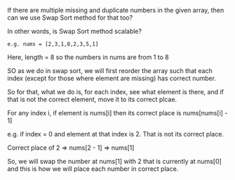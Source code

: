 If there are multiple missing and duplicate numbers in the given array, then can we use Swap Sort method for that too?

In other words, is Swap Sort method scalable?


    e.g. nums = [2,3,1,8,2,3,5,1]

Here, length = 8 so the numbers in nums are from 1 to 8


SO as we do in swap sort, we will first reorder the array such that each index (except for those where element are missing)  has correct number. 

So for that, what we do is, for each index, see what element is there, and if that is not the correct element, move it to its correct plcae.


For any index i, if element is nums[i] then its correct place is nums[nums[i] - 1]


e.g. if index = 0 and element at that index is 2. That is not its correct place.

Correct place of 2 => nums[2 - 1] => nums[1] 

So, we will swap the number at nums[1] with 2 that is currently at nums[0] and this is how we will place each number in correct place.